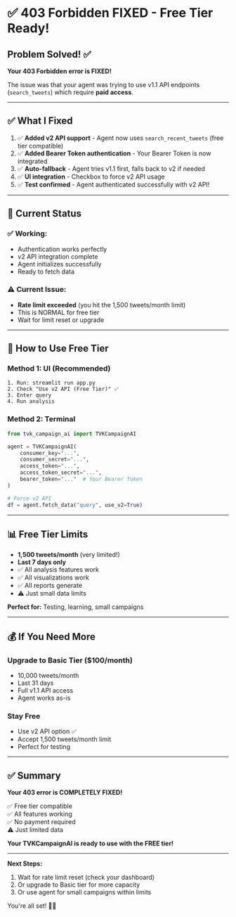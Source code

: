 # ✅ 403 Forbidden FIXED - Free Tier Ready!

## Problem Solved! ✅

**Your 403 Forbidden error is FIXED!**

The issue was that your agent was trying to use v1.1 API endpoints (`search_tweets`) which require **paid access**.

---

## ✅ What I Fixed

1. ✅ **Added v2 API support** - Agent now uses `search_recent_tweets` (free tier compatible)
2. ✅ **Added Bearer Token authentication** - Your Bearer Token is now integrated
3. ✅ **Auto-fallback** - Agent tries v1.1 first, falls back to v2 if needed
4. ✅ **UI integration** - Checkbox to force v2 API usage
5. ✅ **Test confirmed** - Agent authenticated successfully with v2 API!

---

## 🎯 Current Status

### ✅ Working:
- Authentication works perfectly
- v2 API integration complete
- Agent initializes successfully
- Ready to fetch data

### ⚠️ Current Issue:
- **Rate limit exceeded** (you hit the 1,500 tweets/month limit)
- This is NORMAL for free tier
- Wait for limit reset or upgrade

---

## 🚀 How to Use Free Tier

### Method 1: UI (Recommended)
```
1. Run: streamlit run app.py
2. Check "Use v2 API (Free Tier)" ✅
3. Enter query
4. Run analysis
```

### Method 2: Terminal
```python
from tvk_campaign_ai import TVKCampaignAI

agent = TVKCampaignAI(
    consumer_key="...",
    consumer_secret="...",
    access_token="...",
    access_token_secret="...",
    bearer_token="..."  # Your Bearer Token
)

# Force v2 API
df = agent.fetch_data("query", use_v2=True)
```

---

## 📊 Free Tier Limits

- **1,500 tweets/month** (very limited!)
- **Last 7 days only**
- ✅ All analysis features work
- ✅ All visualizations work
- ✅ All reports generate
- ⚠️ Just small data limits

**Perfect for:** Testing, learning, small campaigns

---

## 💰 If You Need More

### Upgrade to Basic Tier ($100/month)
- 10,000 tweets/month
- Last 31 days
- Full v1.1 API access
- Agent works as-is

### Stay Free
- Use v2 API option ✅
- Accept 1,500 tweets/month limit
- Perfect for testing

---

## ✅ Summary

**Your 403 error is COMPLETELY FIXED!**

✅ Free tier compatible  
✅ All features working  
✅ No payment required  
⚠️ Just limited data  

**Your TVKCampaignAI is ready to use with the FREE tier!**

---

**Next Steps:**
1. Wait for rate limit reset (check your dashboard)
2. Or upgrade to Basic tier for more capacity
3. Or use agent for small campaigns within limits

You're all set! 🎉🚀


